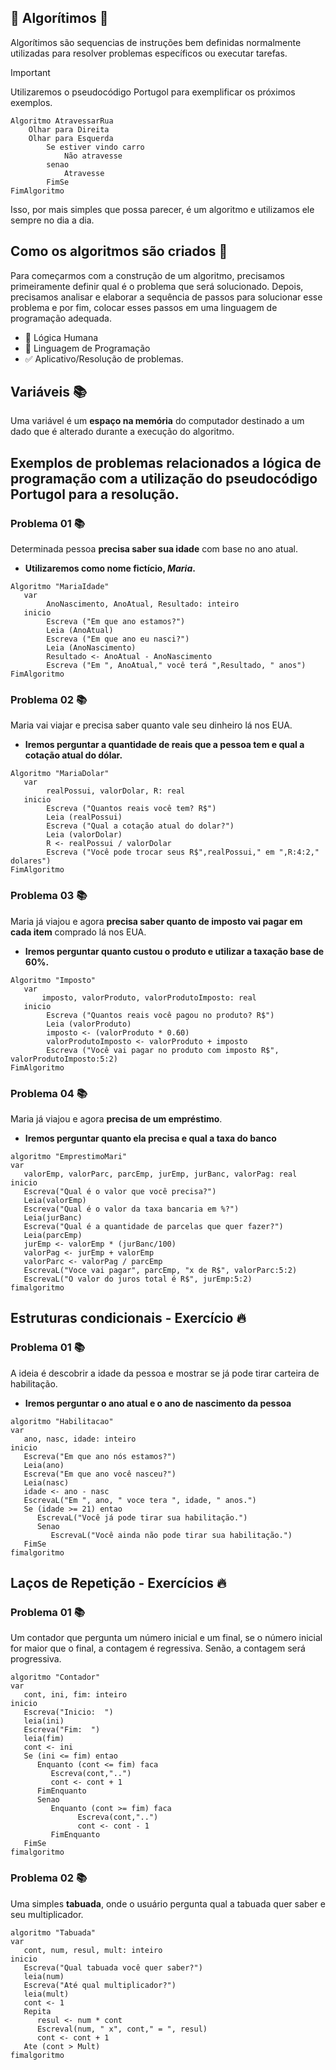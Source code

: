 ## 🔹 Algorítimos 🔹

Algorítimos são sequencias de instruções bem definidas normalmente utilizadas para resolver problemas específicos ou executar tarefas.

> [!IMPORTANT]
> Utilizaremos o pseudocódigo Portugol para exemplificar os próximos exemplos.

```
Algoritmo AtravessarRua
    Olhar para Direita
    Olhar para Esquerda
        Se estiver vindo carro
            Não atravesse
        senao
            Atravesse
        FimSe
FimAlgoritmo
```
Isso, por mais simples que possa parecer, é um algoritmo e utilizamos ele sempre no dia a dia.

## Como os algoritmos são criados 👾

Para começarmos com a construção de um algoritmo, precisamos primeiramente definir qual é o problema que será solucionado. Depois, precisamos analisar e elaborar a sequência de passos para solucionar esse problema e por fim, colocar esses passos em uma linguagem de programação adequada.

- 🧠 Lógica Humana 
- 👾 Linguagem de Programação 
- ✅ Aplicativo/Resolução de problemas.  

## Variáveis 📚

Uma variável é um **espaço na memória** do computador destinado a um dado que é alterado durante a execução do algoritmo.

## Exemplos de problemas relacionados a lógica de programação com a utilização do pseudocódigo Portugol para a resolução.

### **Problema 01** 📚

Determinada pessoa **precisa saber sua idade** com base no ano atual.

- **Utilizaremos como nome fictício, _Maria_.**

```
Algoritmo "MariaIdade"
   var
        AnoNascimento, AnoAtual, Resultado: inteiro
   inicio
        Escreva ("Em que ano estamos?")
        Leia (AnoAtual)
        Escreva ("Em que ano eu nasci?")
        Leia (AnoNascimento)
        Resultado <- AnoAtual - AnoNascimento
        Escreva ("Em ", AnoAtual," você terá ",Resultado, " anos")
FimAlgoritmo
```

### **Problema 02** 📚

Maria vai viajar e precisa saber quanto vale seu dinheiro lá nos EUA.  

- **Iremos perguntar a quantidade de reais que a pessoa tem e qual a cotação atual do dólar.**

```
Algoritmo "MariaDolar"
   var
        realPossui, valorDolar, R: real
   inicio
        Escreva ("Quantos reais você tem? R$")
        Leia (realPossui)
        Escreva ("Qual a cotação atual do dolar?")
        Leia (valorDolar)
        R <- realPossui / valorDolar
        Escreva ("Você pode trocar seus R$",realPossui," em ",R:4:2," dolares")
FimAlgoritmo
```

### **Problema 03** 📚

Maria já viajou e agora **precisa saber quanto de imposto vai pagar em cada item** comprado lá nos EUA.  

- **Iremos perguntar quanto custou o produto e utilizar a taxação base de 60%.**

```
Algoritmo "Imposto"
   var
       imposto, valorProduto, valorProdutoImposto: real
   inicio
        Escreva ("Quantos reais você pagou no produto? R$")
        Leia (valorProduto)
        imposto <- (valorProduto * 0.60)
        valorProdutoImposto <- valorProduto + imposto
        Escreva ("Você vai pagar no produto com imposto R$", valorProdutoImposto:5:2)
FimAlgoritmo
```
### **Problema 04** 📚

Maria já viajou e agora **precisa de um empréstimo**.  

- **Iremos perguntar quanto ela precisa e qual a taxa do banco**

```
algoritmo "EmprestimoMari"
var
   valorEmp, valorParc, parcEmp, jurEmp, jurBanc, valorPag: real
inicio
   Escreva("Qual é o valor que você precisa?")
   Leia(valorEmp)
   Escreva("Qual é o valor da taxa bancaria em %?")
   Leia(jurBanc)
   Escreva("Qual é a quantidade de parcelas que quer fazer?")
   Leia(parcEmp)
   jurEmp <- valorEmp * (jurBanc/100)
   valorPag <- jurEmp + valorEmp
   valorParc <- valorPag / parcEmp
   EscrevaL("Voce vai pagar", parcEmp, "x de R$", valorParc:5:2)
   EscrevaL("O valor do juros total é R$", jurEmp:5:2)
fimalgoritmo
```

## **Estruturas condicionais - Exercício** 🔥

### **Problema 01** 📚

A ideia é descobrir a idade da pessoa e mostrar se já pode tirar carteira de habilitação.  

- **Iremos perguntar o ano atual e o ano de nascimento da pessoa**

```
algoritmo "Habilitacao"
var
   ano, nasc, idade: inteiro
inicio
   Escreva("Em que ano nós estamos?")
   Leia(ano)
   Escreva("Em que ano você nasceu?")
   Leia(nasc)
   idade <- ano - nasc
   EscrevaL("Em ", ano, " voce tera ", idade, " anos.")
   Se (idade >= 21) entao
      EscrevaL("Você já pode tirar sua habilitação.")
      Senao
         EscrevaL("Você ainda não pode tirar sua habilitação.")
   FimSe
fimalgoritmo
```

## **Laços de Repetição - Exercícios** 🔥

### **Problema 01** 📚

Um contador que pergunta um número inicial e um final, se o número inicial for maior que o final, a contagem é regressiva. Senão, a contagem será progressiva. 

```
algoritmo "Contador"
var
   cont, ini, fim: inteiro
inicio
   Escreva("Inicio:  ")
   leia(ini)
   Escreva("Fim:  ")
   leia(fim)
   cont <- ini
   Se (ini <= fim) entao
      Enquanto (cont <= fim) faca
         Escreva(cont,"..")
         cont <- cont + 1
      FimEnquanto
      Senao
         Enquanto (cont >= fim) faca
               Escreva(cont,"..")
               cont <- cont - 1
         FimEnquanto
   FimSe
fimalgoritmo
```

### **Problema 02** 📚

Uma simples **tabuada**, onde o usuário pergunta qual a tabuada quer saber e seu multiplicador.

```
algoritmo "Tabuada"
var
   cont, num, resul, mult: inteiro
inicio
   Escreva("Qual tabuada você quer saber?")
   leia(num)
   Escreva("Até qual multiplicador?")
   leia(mult)
   cont <- 1
   Repita
      resul <- num * cont
      Escreval(num, " x", cont," = ", resul)
      cont <- cont + 1
   Ate (cont > Mult)
fimalgoritmo
```
